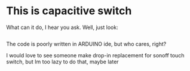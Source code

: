 <h1>This is capacitive switch</h1>
<p>What can it do, I hear you ask. Well, just look:</p>
<img href="img/switch.gif">
<p>The code is poorly written in ARDUINO ide, but who cares, right?</p>
<p>I would love to see someone make drop-in replacement for sonoff touch switch, but Im too lazy to do that, maybe later</p>

